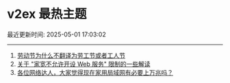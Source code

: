 # v2ex 最热主题

最近更新时间: 2025-05-01 17:03:02

--- 
1. [劳动节为什么不翻译为劳工节或者工人节](https://www.v2ex.com/t/1129260) 
2. [关于 "家宽不允许开设 Web 服务" 限制的一些解读](https://www.v2ex.com/t/1129251) 
3. [各位网络达人，大家觉得现在家用局域网有必要上万兆吗？](https://www.v2ex.com/t/1129276) 
